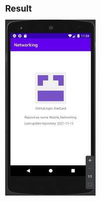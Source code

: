 # Result

![alt text](https://github.com/ElerGard/Mobile_Networking/blob/bd297e50cb4b93f7aa02332d12cc6fc4a5e0f0f7/Result.jpg)

